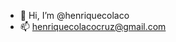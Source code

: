 - 👋 Hi, I’m @henriquecolaco
- 📫 henriquecolacocruz@gmail.com

<!---
henriquecolaco/henriquecolaco is a ✨ special ✨ repository because its `README.md` (this file) appears on your GitHub profile.
You can click the Preview link to take a look at your changes.
--->
